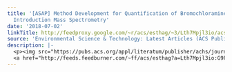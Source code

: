```yaml
---
title: '[ASAP] Method Development for Quantification of Bromochloramine Using Membrane
  Introduction Mass Spectrometry'
date: '2018-07-02'
linkTitle: http://feedproxy.google.com/~r/acs/esthag/~3/Lth7Mpjl3io/acs.est.8b00889
source: 'Environmental Science & Technology: Latest Articles (ACS Publications)'
description: |-
  <p><img src="https://pubs.acs.org/appl/literatum/publisher/achs/journals/content/esthag/0/esthag.ahead-of-print/acs.est.8b00889/20180702/images/medium/es-2018-00889d_0008.gif" alt="TOC Graphic"/></p><div><cite>Environmental Science & Technology</cite></div><div>DOI: 10.1021/acs.est.8b00889</div><div class="feedflare">
  <a href="http://feeds.feedburner.com/~ff/acs/esthag?a=Lth7Mpjl3io:G9P9Tr7NR4M:yIl2AUoC8zA"><img src="http://feeds.feedburner.com/~ff/acs/esthag?d=yIl2AUoC8zA" border="0"></img></a>
---
```

